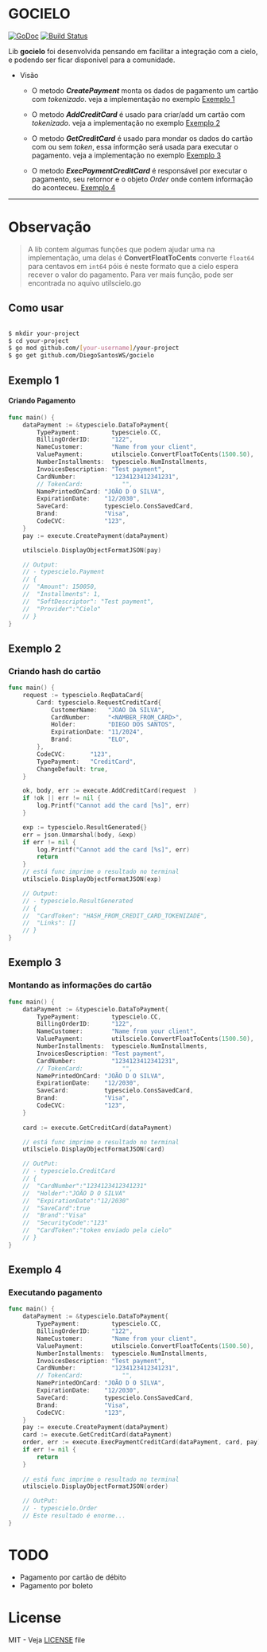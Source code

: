 # GOCIELO

[![GoDoc](https://godoc.org/github.com/DiegoSantosWS/gocielo?status.svg)](https://godoc.org/github.com/DiegoSantosWS/gocielo) [![Build Status](https://travis-ci.org/DiegoSantosWS/gocielo.svg?branch=master)](https://travis-ci.org/DiegoSantosWS/gocielo)

Lib **gocielo** foi desenvolvida pensando em facilitar a integração com a cielo, e podendo ser ficar disponivel para a comunidade.

- Visão
	* O metodo ***CreatePayment*** monta os dados de pagamento um cartão com *tokenizado*. veja a implementação no exemplo [Exemplo 1](README.md#Exemplo-1)

	* O metodo ***AddCreditCard*** é usado para criar/add um cartão com *tokenizado*. veja a implementação no exemplo [Exemplo 2](README.md#Exemplo-2)

	* O metodo ***GetCreditCard*** é usado para mondar os dados do cartão com ou sem *token*, essa informção será usada para executar o pagamento. veja a implementação no exemplo [Exemplo 3](README.md#Exemplo-3)

	* O metodo ***ExecPaymentCreditCard*** é responsável por executar o pagamento, seu retornor e o objeto *Order* onde contem informação do aconteceu. [Exemplo 4](README.md#Exemplo-4)

----

# Observação

> A lib contem algumas funções que podem ajudar uma na implementação, uma delas é **ConvertFloatToCents** converte ``float64`` para centavos em ``int64`` póis é neste formato que a cielo espera recever o valor do pagamento. 
Para ver mais função, pode ser encontrada no aquivo utilscielo.go

## Como usar

```bash

$ mkdir your-project 
$ cd your-project
$ go mod github.com/[your-username]/your-project
$ go get github.com/DiegoSantosWS/gocielo

```

## Exemplo 1

#### Criando Pagamento

```go
func main() {
	dataPayment := &typescielo.DataToPayment{
		TypePayment:         typescielo.CC,
		BillingOrderID:      "122",
		NameCustomer:        "Name from your client",
		ValuePayment:        utilscielo.ConvertFloatToCents(1500.50),
		NumberInstallments:  typescielo.NumInstallments,
		InvoicesDescription: "Test payment",
		CardNumber:          "1234123412341231",
		// TokenCard:           "",
		NamePrintedOnCard: "JOÃO D O SILVA",
		ExpirationDate:    "12/2030",
		SaveCard:          typescielo.ConsSavedCard,
		Brand:             "Visa",
		CodeCVC:           "123",
	}
	pay := execute.CreatePayment(dataPayment)

	utilscielo.DisplayObjectFormatJSON(pay)

	// Output:
	// - typescielo.Payment
	// {
	// 	"Amount": 150050,
	// 	"Installments": 1,
	// 	"SoftDescriptor": "Test payment",
	// 	"Provider":"Cielo"
	// }
}
```

## Exemplo 2

### Criando hash do cartão

```go
func main() {
	request := typescielo.ReqDataCard{
		Card: typescielo.RequestCreditCard{
			CustomerName:   "JOAO DA SILVA",
			CardNumber:     "<NAMBER_FROM_CARD>",
			Holder:         "DIEGO DOS SANTOS",
			ExpirationDate: "11/2024",
			Brand:          "ELO",
		},
		CodeCVC:       "123",
		TypePayment:   "CreditCard",
		ChangeDefault: true,
	}

	ok, body, err := execute.AddCreditCard(request	)
	if !ok || err != nil {
		log.Printf("Cannot add the card [%s]", err)
	}

	exp := typescielo.ResultGenerated{}
	err = json.Unmarshal(body, &exp)
	if err != nil {
		log.Printf("Cannot add the card [%s]", err)
		return
	}
	// está func imprime o resultado no terminal
	utilscielo.DisplayObjectFormatJSON(exp)

	// Output:
	// - typescielo.ResultGenerated
	// {
	// 	"CardToken": "HASH_FROM_CREDIT_CARD_TOKENIZADE",
	// 	"Links": []
	// }
}
```

## Exemplo 3

### Montando as informações do cartão

```go
func main() {
	dataPayment := &typescielo.DataToPayment{
		TypePayment:         typescielo.CC,
		BillingOrderID:      "122",
		NameCustomer:        "Name from your client",
		ValuePayment:        utilscielo.ConvertFloatToCents(1500.50),
		NumberInstallments:  typescielo.NumInstallments,
		InvoicesDescription: "Test payment",
		CardNumber:          "1234123412341231",
		// TokenCard:           "",
		NamePrintedOnCard: "JOÃO D O SILVA",
		ExpirationDate:    "12/2030",
		SaveCard:          typescielo.ConsSavedCard,
		Brand:             "Visa",
		CodeCVC:           "123",
	}
	
	card := execute.GetCreditCard(dataPayment)

	// está func imprime o resultado no terminal
	utilscielo.DisplayObjectFormatJSON(card)

	// OutPut:
	// - typescielo.CreditCard
	// {
	// 	"CardNumber":"1234123412341231"
	// 	"Holder":"JOÃO D O SILVA"
	// 	"ExpirationDate":"12/2030"
	// 	"SaveCard":true
	// 	"Brand":"Visa"
	// 	"SecurityCode":"123"
	// 	"CardToken":"token enviado pela cielo"
	// }
}
```

## Exemplo 4

### Executando pagamento

```go
func main() {
	dataPayment := &typescielo.DataToPayment{
		TypePayment:         typescielo.CC,
		BillingOrderID:      "122",
		NameCustomer:        "Name from your client",
		ValuePayment:        utilscielo.ConvertFloatToCents(1500.50),
		NumberInstallments:  typescielo.NumInstallments,
		InvoicesDescription: "Test payment",
		CardNumber:          "1234123412341231",
		// TokenCard:           "",
		NamePrintedOnCard: "JOÃO D O SILVA",
		ExpirationDate:    "12/2030",
		SaveCard:          typescielo.ConsSavedCard,
		Brand:             "Visa",
		CodeCVC:           "123",
	}
	pay := execute.CreatePayment(dataPayment)
	card := execute.GetCreditCard(dataPayment)
	order, err := execute.ExecPaymentCreditCard(dataPayment, card, pay)
	if err != nil {
		return
	}
	
	// está func imprime o resultado no terminal
	utilscielo.DisplayObjectFormatJSON(order)

	// OutPut:
	// - typescielo.Order
	// Este resultado é enorme...	
}
```



# TODO

- Pagamento por cartão de débito
- Pagamento por boleto


# License

MIT - Veja [LICENSE](https://github.com/DiegoSantosWS/gocielo/blob/master/LICENSE) file